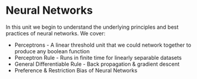 # Neural Networks

In this unit we begin to understand the underlying principles and best practices of neural networks. We cover:

- Perceptrons - A linear threshold unit that we could network together to produce any boolean function
- Perceptron Rule - Runs in finite time for linearly separable datasets
- General Differentiable Rule - Back propagation & gradient descent
- Preference & Restriction Bias of Neural Networks

